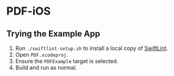 # PDF-iOS

## Trying the Example App

1. Run `./swiftlint-setup.sh` to install a local copy of [SwiftLint](https://github.com/realm/SwiftLint).
2. Open `PDF.xcodeproj`.
3. Ensure the `PDFExample` target is selected.
4. Build and run as normal.
